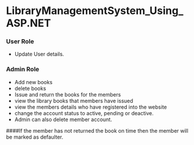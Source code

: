 # LibraryManagementSystem_Using_ASP.NET
### User Role
- Update User details.
### Admin Role
- Add new books
- delete books
- Issue and return the books for the members
- view the library books that members have issued
- view the members details who have registered into the website 
- change the account status to active, pending or deactive.
- Admin can also delete member account.

####If the member has not returned the book on time then the member
will be marked as defaulter.
